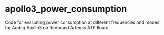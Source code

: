 # apollo3_power_consumption
Code for evaluating power consumption at different frequencies and modes for Ambiq Apollo3 on Redboard Artemis ATP Board
